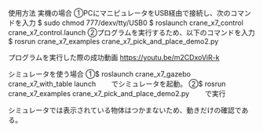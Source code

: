 使用方法
実機の場合
①PCにマニピュレータをUSB経由で接続し、次のコマンドを入力
	$ sudo chmod 777/dexv/tty/USB0
	$ roslaunch crane_x7_control crane_x7_control.launch
②プログラムを実行するため、以下のコマンドを入力
	$ rosrun crane_x7_examples crane_x7_pick_and_place_demo2.py

プログラムを実行した際の成功動画
https://youtu.be/m2CDxoViR-k


シミュレータを使う場合
①$ roslaunch crane_x7_gazebo crane_x7_with_table launch
　　でシミュレータを起動。
②$ rosrun crane_x7_examples crane_x7_pick_and_place_demo2.py
　　で実行

シミュレータでは表示されている物体はつかまないため、動きだけの確認である。

